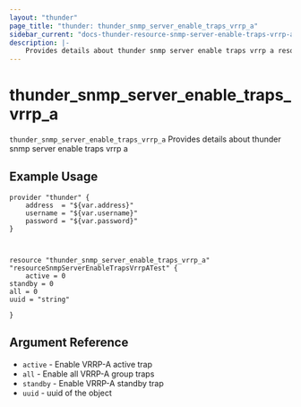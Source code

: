 ```yaml
---
layout: "thunder"
page_title: "thunder: thunder_snmp_server_enable_traps_vrrp_a"
sidebar_current: "docs-thunder-resource-snmp-server-enable-traps-vrrp-a"
description: |-
	Provides details about thunder snmp server enable traps vrrp a resource for A10
---
```


# thunder\_snmp\_server\_enable\_traps\_vrrp\_a

`thunder_snmp_server_enable_traps_vrrp_a` Provides details about thunder snmp server enable traps vrrp a
## Example Usage


```hcl
provider "thunder" {
    address  = "${var.address}"
    username = "${var.username}"  
    password = "${var.password}"
}



resource "thunder_snmp_server_enable_traps_vrrp_a" "resourceSnmpServerEnableTrapsVrrpATest" {
	active = 0
standby = 0
all = 0
uuid = "string"
 
}

```

## Argument Reference

* `active` - Enable VRRP-A active trap
* `all` - Enable all VRRP-A group traps
* `standby` - Enable VRRP-A standby trap
* `uuid` - uuid of the object

